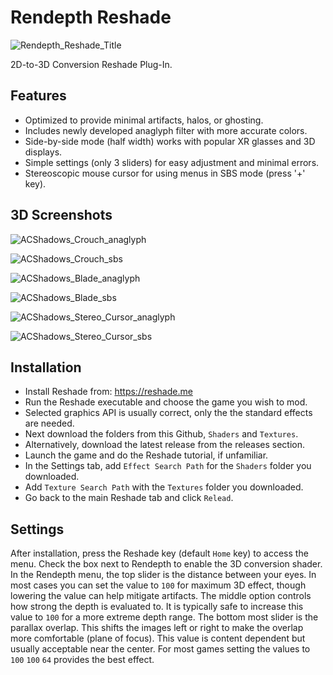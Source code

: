 # Rendepth Reshade
![Rendepth_Reshade_Title](https://github.com/user-attachments/assets/ef0a839f-d640-4399-9f48-5f993e8d1248)

2D-to-3D Conversion Reshade Plug-In.

## Features
- Optimized to provide minimal artifacts, halos, or ghosting.
- Includes newly developed anaglyph filter with more accurate colors.
- Side-by-side mode (half width) works with popular XR glasses and 3D displays.
- Simple settings (only 3 sliders) for easy adjustment and minimal errors.
- Stereoscopic mouse cursor for using menus in SBS mode (press '+' key).

## 3D Screenshots

![ACShadows_Crouch_anaglyph](https://github.com/user-attachments/assets/c7ea9e1e-f611-40b7-8572-8e7e66d33eb3)

![ACShadows_Crouch_sbs](https://github.com/user-attachments/assets/166b49b1-2cc1-4fdb-b299-b82d6815ac7a)

![ACShadows_Blade_anaglyph](https://github.com/user-attachments/assets/c3499474-3d5e-4498-a20d-29d4509be2cd)

![ACShadows_Blade_sbs](https://github.com/user-attachments/assets/64ebdffe-7f25-4a63-b3ab-991fc0c6799f)

![ACShadows_Stereo_Cursor_anaglyph](https://github.com/user-attachments/assets/ab7f0c18-c9f3-457f-a38b-0d64d5435fa2)

![ACShadows_Stereo_Cursor_sbs](https://github.com/user-attachments/assets/351018ef-ec0e-4fda-bf66-e592232a2822)

## Installation

- Install Reshade from: https://reshade.me
- Run the Reshade executable and choose the game you wish to mod.
- Selected graphics API is usually correct, only the the standard effects are needed.
- Next download the folders from this Github, `Shaders` and `Textures`.
- Alternatively, download the latest release from the releases section.
- Launch the game and do the Reshade tutorial, if unfamiliar.
- In the Settings tab, add `Effect Search Path` for the `Shaders` folder you downloaded.
- Add `Texture Search Path` with the `Textures` folder you downloaded.
- Go back to the main Reshade tab and click `Relead`.

## Settings

After installation, press the Reshade key (default `Home` key) to access the menu. Check the box next to Rendepth to enable the 3D conversion shader. In the Rendepth menu, the top slider is the distance between your eyes. In most cases you can set the value to `100` for maximum 3D effect, though lowering the value can help mitigate artifacts. The middle option controls how strong the depth is evaluated to. It is typically safe to increase this value to `100` for a more extreme depth range. The bottom most slider is the parallax overlap. This shifts the images left or right to make the overlap more comfortable (plane of focus). This value is content dependent but usually acceptable near the center. For most games setting the values to `100` `100` `64` provides the best effect.
